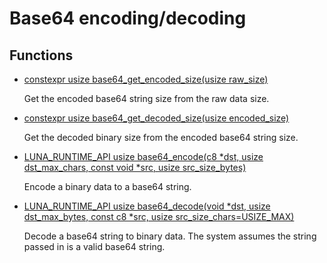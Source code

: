 # Base64 encoding/decoding
## Functions
* [constexpr usize base64_get_encoded_size(usize raw_size)](group___runtime_base64_1gaa0d5ab0bffe4d19bffec6e45286e35e4.md)

    Get the encoded base64 string size from the raw data size. 

* [constexpr usize base64_get_decoded_size(usize encoded_size)](group___runtime_base64_1ga0e46b91bd3c086745a6704a189fada6f.md)

    Get the decoded binary size from the encoded base64 string size. 

* [LUNA_RUNTIME_API usize base64_encode(c8 *dst, usize dst_max_chars, const void *src, usize src_size_bytes)](group___runtime_base64_1gac35704080d8056581fa46d6098112ca1.md)

    Encode a binary data to a base64 string. 

* [LUNA_RUNTIME_API usize base64_decode(void *dst, usize dst_max_bytes, const c8 *src, usize src_size_chars=USIZE_MAX)](group___runtime_base64_1gab65c5e01817dfa051460e90392b09b1f.md)

    Decode a base64 string to binary data. The system assumes the string passed in is a valid base64 string. 

